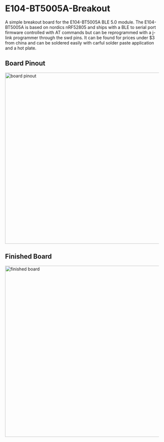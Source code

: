 # E104-BT5005A-Breakout
A simple breakout board for the E104-BT5005A BLE 5.0 module.
The E104-BT5005A is based on nordics nRF52805 and ships with a BLE to serial port firmware controlled with AT commands but can be reprogrammed with a j-link programmer through the swd pins. It can be found for prices under $3 from china and can be soldered easily with carful solder paste application and a hot plate. 
## Board Pinout
<img width="560" alt="board pinout" src="https://user-images.githubusercontent.com/29756767/111364342-7a819c00-8667-11eb-9018-89a37baebfa9.png">

## Finished Board
<img width="560" alt="finished board" src="https://user-images.githubusercontent.com/29756767/111366628-1f9d7400-866a-11eb-9137-4e52ba89b63b.png">
